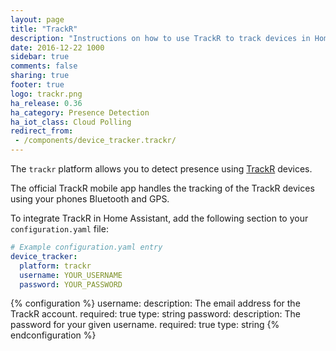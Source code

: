 ```yaml
---
layout: page
title: "TrackR"
description: "Instructions on how to use TrackR to track devices in Home Assistant."
date: 2016-12-22 1000
sidebar: true
comments: false
sharing: true
footer: true
logo: trackr.png
ha_release: 0.36
ha_category: Presence Detection
ha_iot_class: Cloud Polling
redirect_from:
 - /components/device_tracker.trackr/
---
```



The `trackr` platform allows you to detect presence using [TrackR](https://www.thetrackr.com/) devices.

The official TrackR mobile app handles the tracking of the TrackR devices using your phones Bluetooth and GPS.

To integrate TrackR in Home Assistant, add the following section to your `configuration.yaml` file:

```yaml
# Example configuration.yaml entry
device_tracker:
  platform: trackr
  username: YOUR_USERNAME
  password: YOUR_PASSWORD
```

{% configuration %}
username:
  description: The email address for the TrackR account.
  required: true
  type: string
password:
  description: The password for your given username.
  required: true
  type: string
{% endconfiguration %}

